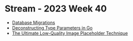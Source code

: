 # Stream - 2023 Week 40

- [Database Migrations](https://vadimkravcenko.com/shorts/database-migrations/)
- [Deconstructing Type Parameters in Go](https://go.dev/blog/deconstructing-type-parameters)
- [The Ultimate Low-Quality Image Placeholder Technique](https://csswizardry.com/2023/09/the-ultimate-lqip-lcp-technique/)
